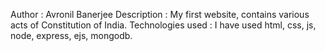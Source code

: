 Author : Avronil Banerjee
Description : My first website, contains various acts of Constitution of India.
Technologies used : I have used html, css, js, node, express, ejs, mongodb.
